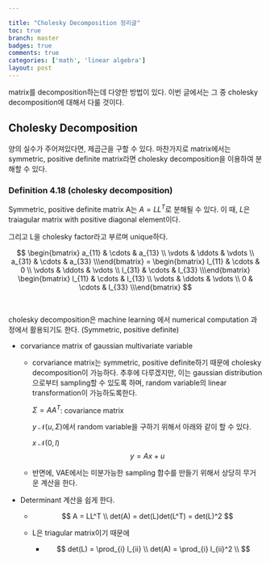 ```yaml
---

title: "Cholesky Decomposition 정리글"
toc: true
branch: master
badges: true
comments: true
categories: ['math', 'linear algebra']
layout: post
---
```


matrix를 decomposition하는데 다양한 방법이 있다. 이번 글에서는 그 중 cholesky decomposition에 대해서 다룰 것이다.

## Cholesky Decomposition

양의 실수가 주어져있다면, 제곱근을 구할 수 있다. 마찬가지로 matrix에서는 symmetric, positive definite matrix라면 cholesky decomposition을 이용하여 분해할 수 있다.



### Definition 4.18 (cholesky decomposition)

Symmetric, positive definite matrix A는 $A=LL^T$로 분해될 수 있다. 이 때, $L$은 traiagular matrix with positive diagonal element이다.

그리고 L을 cholesky factor라고 부르며 unique하다. 


$$
\begin{bmatrix} a_{11} & \cdots & a_{13} \\ \vdots & \ddots & \vdots \\ a_{31} & \cdots & a_{33} \\\end{bmatrix} = \begin{bmatrix} l_{11} & \cdots & 0 \\ \vdots & \ddots & \vdots \\ l_{31} & \cdots & l_{33} \\\end{bmatrix}  \begin{bmatrix} l_{11} & \cdots & l_{13} \\ \vdots & \ddots & \vdots \\ 0 & \cdots & l_{33} \\\end{bmatrix} 
$$



​	


cholesky decomposition은 machine learning 에서 numerical computation 과정에서 활용되기도 한다. (Symmetric, positive definite)

- corvariance matrix of gaussian multivariate  variable

  - corvariance matrix는 symmetric, positive definite하기 때문에 cholesky decomposition이 가능하다. 추후에 다루겠지만, 이는 gaussian distribution으로부터 sampling할 수 있도록 하며, random variable의 linear transformation이 가능하도록한다.

    $\Sigma= AA^T$: covariance matrix

    $y ~ \mathcal{N}(u, \Sigma)$에서 random variable을 구하기 위해서 아래와 같이 할 수 있다.

    $x ~ \mathcal{N}(0, I)$
    $$
    y = Ax + u
    $$

  - 반면에, VAE에서는 미분가능한 sampling 함수를 만들기 위해서 상당히 무거운 계산을 한다. 

- Determinant 계산을 쉽게 한다.

  - $$
    A = LL^T \\
    det(A) = det(L)det(L^T) = det(L)^2
    $$

    
  
  - L은 triagular matrix이기 때문에
  
    - $$
      det(L) = \prod_{i} l_{ii} \\
    det(A) = \prod_{i} l_{ii}^2 \\
      $$
  
      

